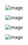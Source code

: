 ![image](https://github.com/DeGraciaMathieu/behavior-data-driven/assets/11473997/60929e3e-14e1-47f8-9916-d3586da4d132)

![image](https://github.com/DeGraciaMathieu/behavior-data-driven/assets/11473997/8aa32d20-2a2b-4a2c-bb9d-303a9ecbb152)

![image](https://github.com/DeGraciaMathieu/behavior-data-driven/assets/11473997/ad1b7467-cd93-480f-a045-01c6e881054e)

![image](https://github.com/DeGraciaMathieu/behavior-data-driven/assets/11473997/74c42464-b44e-40fe-805d-8f860f214318)

